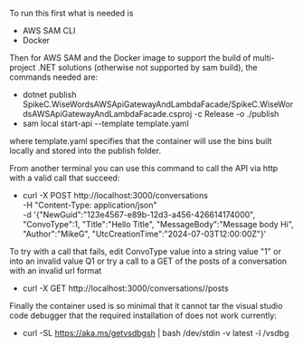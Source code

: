 To run this first what is needed is 
- AWS SAM CLI
- Docker

Then for AWS SAM and the Docker image to support the build of multi-project .NET solutions (otherwise not supported by sam build), the commands needed are:
- dotnet publish SpikeC.WiseWordsAWSApiGatewayAndLambdaFacade/SpikeC.WiseWordsAWSApiGatewayAndLambdaFacade.csproj -c Release -o ./publish
- sam local start-api --template template.yaml 

where template.yaml specifies that the container will use the bins built locally and stored into the publish folder.


From another terminal you can use this command to call the API via http with a valid call that succeed:
- curl -X POST http://localhost:3000/conversations \
  -H "Content-Type: application/json" \
  -d '{"NewGuid":"123e4567-e89b-12d3-a456-426614174000", "ConvoType":1, "Title":"Hello Title", "MessageBody":"Message body Hi", "Author":"MikeG", "UtcCreationTime":"2024-07-03T12:00:00Z"}'

To try with a call that fails, edit ConvoType value into a string value "1" or into an invalid value Q1 or try a call to a GET of the posts of a conversation with an invalid url format
- curl -X GET http://localhost:3000/conversations//posts


Finally the container used is so minimal that it cannot tar the visual studio code debugger that the required installation of does not work currently:

- curl -SL https://aka.ms/getvsdbgsh | bash /dev/stdin -v latest -l /vsdbg

